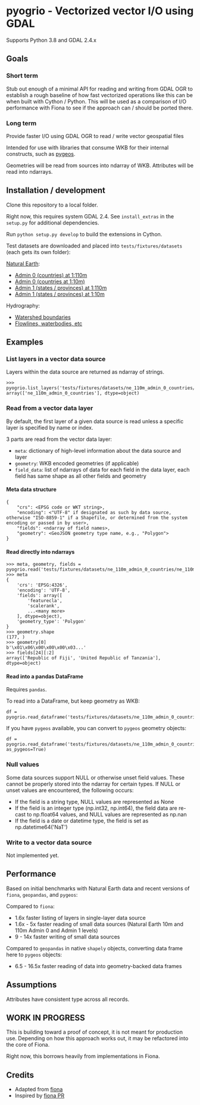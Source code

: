 # pyogrio - Vectorized vector I/O using GDAL

Supports Python 3.8 and GDAL 2.4.x

## Goals

### Short term

Stub out enough of a minimal API for reading and writing from GDAL OGR to
establish a rough baseline of how fast vectorized operations like this can be
when built with Cython / Python. This will be used as a comparison of I/O
performance with Fiona to see if the approach can / should be ported there.

### Long term

Provide faster I/O using GDAL OGR to read / write vector geospatial files

Intended for use with libraries that consume WKB for their internal constructs,
such as [pygeos](https://github.com/pygeos/pygeos).

Geometries will be read from sources into ndarray of WKB.
Attributes will be read into ndarrays.

## Installation / development

Clone this repository to a local folder.

Right now, this requires system GDAL 2.4. See `install_extras` in the `setup.py`
for additional dependencies.

Run `python setup.py develop` to build the extensions in Cython.

Test datasets are downloaded and placed into `tests/fixtures/datasets` (each gets its own folder):

[Natural Earth](https://www.naturalearthdata.com/downloads/):

-   [Admin 0 (countries) at 1:110m](https://www.naturalearthdata.com/http//www.naturalearthdata.com/download/110m/cultural/ne_110m_admin_0_countries.zip)
-   [Admin 0 (countries at 1:10m)](https://www.naturalearthdata.com/http//www.naturalearthdata.com/download/10m/cultural/ne_10m_admin_0_countries.zip)
-   [Admin 1 (states / provinces) at 1:110m](https://www.naturalearthdata.com/http//www.naturalearthdata.com/download/110m/cultural/ne_110m_admin_1_states_provinces.zip)
-   [Admin 1 (states / provinces) at 1:10m](https://www.naturalearthdata.com/http//www.naturalearthdata.com/download/10m/cultural/ne_10m_admin_1_states_provinces.zip)

Hydrography:

-   [Watershed boundaries](https://prd-tnm.s3.amazonaws.com/StagedProducts/Hydrography/WBD/HU2/GDB/WBD_17_HU2_GDB.zip)
-   [Flowlines, waterbodies, etc](https://prd-tnm.s3.amazonaws.com/StagedProducts/Hydrography/NHDPlusHR/Beta/GDB/NHDPLUS_H_1704_HU4_GDB.zip)

## Examples

### List layers in a vector data source

Layers within the data source are returned as ndarray of strings.

```
>>> pyogrio.list_layers('tests/fixtures/datasets/ne_110m_admin_0_countries/ne_110m_admin_0_countries.shp')
array(['ne_110m_admin_0_countries'], dtype=object)
```

### Read from a vector data layer

By default, the first layer of a given data source is read unless a specific layer is specified by name or index.

3 parts are read from the vector data layer:

-   `meta`: dictionary of high-level information about the data source and layer
-   `geometry`: WKB encoded geometries (if applicable)
-   `field_data`: list of ndarrays of data for each field in the data layer, each field has same shape as all other fields and geometry

#### Meta data structure

```
{
    "crs": <EPSG code or WKT string>,
    "encoding": <"UTF-8" if designated as such by data source, otherwise "ISO-8859-1" if a Shapefile, or determined from the system encoding or passed in by user>,
    "fields": <ndarray of field names>,
    "geometry": <GeoJSON geometry type name, e.g., "Polygon">
}
```

#### Read directly into ndarrays

```
>>> meta, geometry, fields = pyogrio.read('tests/fixtures/datasets/ne_110m_admin_0_countries/ne_110m_admin_0_countries.shp')
>>> meta
{
    'crs': 'EPSG:4326',
    'encoding': 'UTF-8',
    'fields': array([
        'featurecla',
        'scalerank',
        ...<many more>
    ], dtype=object),
    'geometry_type': 'Polygon'
}
>>> geometry.shape
(177, )
>>> geometry[0]
b'\x01\x06\x00\x00\x00\x03...'
>>> fields[24][:2]
array(['Republic of Fiji', 'United Republic of Tanzania'], dtype=object)
```

#### Read into a pandas DataFrame

Requires `pandas`.

To read into a DataFrame, but keep geometry as WKB:

```
df = pyogrio.read_dataframe('tests/fixtures/datasets/ne_110m_admin_0_countries/ne_110m_admin_0_countries.shp')
```

If you have `pygeos` available, you can convert to `pygeos` geometry objects:

```
df = pyogrio.read_dataframe('tests/fixtures/datasets/ne_110m_admin_0_countries/ne_110m_admin_0_countries.shp', as_pygeos=True)
```

### Null values

Some data sources support NULL or otherwise unset field values. These cannot be properly
stored into the ndarray for certain types. If NULL or unset values are encountered,
the following occurs:

-   If the field is a string type, NULL values are represented as None
-   If the field is an integer type (np.int32, np.int64), the field data are re-cast to np.float64 values, and NULL values are represented as np.nan
-   If the field is a date or datetime type, the field is set as np.datetime64('NaT')

### Write to a vector data source

Not implemented yet.

## Performance

Based on initial benchmarks with Natural Earth data and recent versions of `fiona`, `geopandas`, and `pygeos`:

Compared to `fiona`:

-   1.6x faster listing of layers in single-layer data source
-   1.6x - 5x faster reading of small data sources (Natural Earth 10m and 110m Admin 0 and Admin 1 levels)
-   9 - 14x faster writing of small data sources

Compared to `geopandas` in native `shapely` objects, converting data frame here to `pygeos` objects:

-   6.5 - 16.5x faster reading of data into geometry-backed data frames

## Assumptions

Attributes have consistent type across all records.

## WORK IN PROGRESS

This is building toward a proof of concept, it is not meant for production use. Depending on
how this approach works out, it may be refactored into the core of Fiona.

Right now, this borrows heavily from implementations in Fiona.

## Credits

-   Adapted from [fiona](https://github.com/Toblerity/Fiona)
-   Inspired by [fiona PR](https://github.com/Toblerity/Fiona/pull/540/files)
